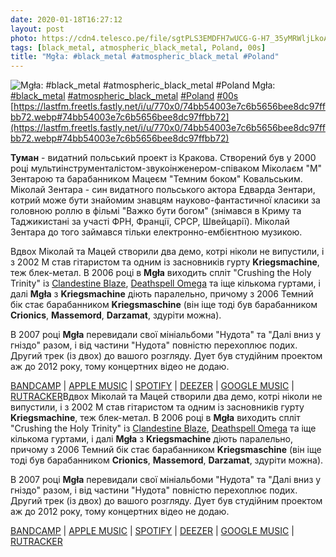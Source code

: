 ```yaml
---
date: 2020-01-18T16:27:12
layout: post
photo: https://cdn4.telesco.pe/file/sgtPLS3EMDFH7wUCG-G-H7_35yMRWljLkoAMa_wCZgbylBjQxGp_tDvDCcLNIFgK72pxEMKH3K3As6elcA_Q1zv_q7MsZ3KAawhs0bbggR62h-g9k0oqVsBiWhV_cYFCeBsTmnOeNVlNSb5WxJkGK2-uv6alQlSYXWcjiN7V8I7PVdx0ZyAL9BnGhlg7mSaO1dxIUsT_3plo-JCrBwrn1x1wI9fUVTFNNVbVJYdVDT1KERTqmzmn2ZDD71-ei2Y80dwNXMw4X1DQErIZ-ykiWnSRa8SM-VnTPTS5z8gYocaQ42Js8bbYOctMJOh6F1bzMimC-P9lD9V5LNzecSE7Aw.jpg
tags: [black_metal, atmospheric_black_metal, Poland, 00s]
title: "Mgła: #black_metal #atmospheric_black_metal #Poland"
---
```

![Mgła: #black_metal #atmospheric_black_metal #Poland](https://cdn4.telesco.pe/file/sgtPLS3EMDFH7wUCG-G-H7_35yMRWljLkoAMa_wCZgbylBjQxGp_tDvDCcLNIFgK72pxEMKH3K3As6elcA_Q1zv_q7MsZ3KAawhs0bbggR62h-g9k0oqVsBiWhV_cYFCeBsTmnOeNVlNSb5WxJkGK2-uv6alQlSYXWcjiN7V8I7PVdx0ZyAL9BnGhlg7mSaO1dxIUsT_3plo-JCrBwrn1x1wI9fUVTFNNVbVJYdVDT1KERTqmzmn2ZDD71-ei2Y80dwNXMw4X1DQErIZ-ykiWnSRa8SM-VnTPTS5z8gYocaQ42Js8bbYOctMJOh6F1bzMimC-P9lD9V5LNzecSE7Aw.jpg)
Mgła: [#black_metal](/tags/#black_metal) [#atmospheric_black_metal](/tags/#atmospheric_black_metal) [#Poland](/tags/#Poland) [#00s](/tags/#00s) [https://lastfm.freetls.fastly.net/i/u/770x0/74bb54003e7c6b5656bee8dc97ffbb72.webp#74bb54003e7c6b5656bee8dc97ffbb72](https://lastfm.freetls.fastly.net/i/u/770x0/74bb54003e7c6b5656bee8dc97ffbb72.webp#74bb54003e7c6b5656bee8dc97ffbb72)

**Туман** - видатний польський проект із Кракова. Створений був у 2000 році мультиінструменталістом-звукоінженером-співаком Міколаєм &quot;М&quot; Зентарою та барабанником Мацеєм &quot;Темним боком&quot; Ковальським. Міколай Зентара - син видатного польського актора Едварда Зентари, котрий може бути знайомим знавцям науково-фантастичної класики за головною роллю в фільмі &quot;Важко бути богом&quot; (знімався в Криму та Таджикистані за участі ФРН, Франції, СРСР, Швейцарії). Міколай Зентара до того займався тільки електронно-ембієнтною музикою.

Вдвох Міколай та Мацей створили два демо, котрі ніколи не випустили, і з 2002 М став гітаристом та одним із засновників гурту **Kriegsmachine**, теж блек-метал. В 2006 році в **Mgła** виходить спліт &quot;Crushing the Holy Trinity&quot; із [Clandestine Blaze](/2020-01-07-clandestine-blaze--black-metal-finland-00s), [Deathspell Omega](/2019-11-04-deathspell-omega--black-metal-raw-black-metal-france) та іще кількома гуртами, і далі **Mgła** з **Kriegsmachine** діють паралельно, причому з 2006 Темний бік стає барабанником **Kriegsmaschine** (він іще тоді був барабанником **Crionics**, **Massemord**, **Darzamat**, здуріти можна).

В 2007 році **Mgła** перевидали свої мініальбоми &quot;Нудота&quot; та &quot;Далі вниз у гніздо&quot; разом, і від частини &quot;Нудота&quot; повністю перехоплює подих. Другий трек (із двох) до вашого розгляду. Дует був студійним проектом аж до 2012 року, тому концертних відео не додаю.

[BANDCAMP](https://no-solace.bandcamp.com/album/md-o-ci-ep-2006) \| [APPLE MUSIC](https://music.apple.com/ru/album/md%C5%82o%C5%9Bci-single/1439909199) \| [SPOTIFY](https://open.spotify.com/album/2qgL0xRuWEv0zX865Hykte) \| [DEEZER](https://www.deezer.com/album/91557332?utm_source=deezer&amp;utm_content=album-91557332&amp;utm_term=1601611822_1579357077&amp;utm_medium=web) \| [GOOGLE MUSIC](https://play.google.com/music/m/Bjy6253wqahcbvzjw4p445nds6y?t=Mdlosci_-_Mgla) \| [RUTRACKER](https://rutracker.org/forum/viewtopic.php?t=5153949)Вдвох Міколай та Мацей створили два демо, котрі ніколи не випустили, і з 2002 М став гітаристом та одним із засновників гурту **Kriegsmachine**, теж блек-метал. В 2006 році в **Mgła** виходить спліт &quot;Crushing the Holy Trinity&quot; із [Clandestine Blaze](/2020-01-07-clandestine-blaze--black-metal-finland-00s), [Deathspell Omega](/2019-11-04-deathspell-omega--black-metal-raw-black-metal-france) та іще кількома гуртами, і далі **Mgła** з **Kriegsmachine** діють паралельно, причому з 2006 Темний бік стає барабанником **Kriegsmaschine** (він іще тоді був барабанником **Crionics**, **Massemord**, **Darzamat**, здуріти можна).

В 2007 році **Mgła** перевидали свої мініальбоми &quot;Нудота&quot; та &quot;Далі вниз у гніздо&quot; разом, і від частини &quot;Нудота&quot; повністю перехоплює подих. Другий трек (із двох) до вашого розгляду. Дует був студійним проектом аж до 2012 року, тому концертних відео не додаю.

[BANDCAMP](https://no-solace.bandcamp.com/album/md-o-ci-ep-2006) \| [APPLE MUSIC](https://music.apple.com/ru/album/md%C5%82o%C5%9Bci-single/1439909199) \| [SPOTIFY](https://open.spotify.com/album/2qgL0xRuWEv0zX865Hykte) \| [DEEZER](https://www.deezer.com/album/91557332?utm_source=deezer&amp;utm_content=album-91557332&amp;utm_term=1601611822_1579357077&amp;utm_medium=web) \| [GOOGLE MUSIC](https://play.google.com/music/m/Bjy6253wqahcbvzjw4p445nds6y?t=Mdlosci_-_Mgla) \| [RUTRACKER](https://rutracker.org/forum/viewtopic.php?t=5153949)